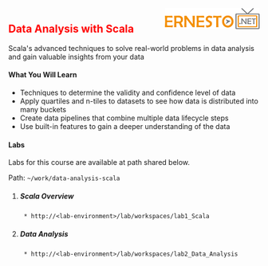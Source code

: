 <img align="right" src="./logo.png">

<h2><span style="color:red;">Data Analysis with Scala</span></h2>


Scala's advanced techniques to solve real-world problems in data analysis and gain valuable insights from your data


#### What You Will Learn

- Techniques to determine the validity and confidence level of data
- Apply quartiles and n-tiles to datasets to see how data is distributed into many buckets
- Create data pipelines that combine multiple data lifecycle steps
- Use built-in features to gain a deeper understanding of the data


#### Labs

Labs for this course are available at path shared below.

Path: `~/work/data-analysis-scala`

1. ##### Scala Overview
		* http://<lab-environment>/lab/workspaces/lab1_Scala
2. ##### Data Analysis
		* http://<lab-environment>/lab/workspaces/lab2_Data_Analysis

